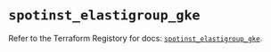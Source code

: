 # `spotinst_elastigroup_gke`

Refer to the Terraform Registory for docs: [`spotinst_elastigroup_gke`](https://www.terraform.io/docs/providers/spotinst/r/elastigroup_gke).

